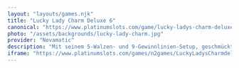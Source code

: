 ```yaml
---
layout: "layouts/games.njk"
title: "Lucky Lady Charm Deluxe 6"
canonical: "https://www.platinumslots.com/game/lucky-ladys-charm-deluxe-6"
photo: "/assets/backgrounds/lucky-lady-charm.jpg"
provider: "Novamatic"
description: "Mit seinem 5-Walzen- und 9-Gewinnlinien-Setup, geschmückt mit funkelnden Edelsteinen und verzauberten Amuletten, lädt „Lucky Lady’s Charm“ auf PlatinumSlots.com Sie in ein Reich voller Magie und Glück ein. Das Lady’s Charm Wild kann jedes Symbol außer dem Stern-Scatter ersetzen – erhalten Sie drei oder mehr Scatter, um 15 Freispiele bei PlatinumSlots zu aktivieren, bei denen alle Gewinne verdoppelt werden und ein erneutes Auslösen möglich ist. Mit sanfter Harfenmusik, traumhaften Animationen schwebender Kristalle und der traditionellen Gamble-Funktion, mit der Sie Ihre Gewinne durch Vorhersage der Kartenfarbe verdoppeln können, bietet „Lucky Lady’s Charm“ zu jeder Gelegenheit einen eleganten Dreh voller Glück."
iframe: "https://www.platinumslots.com/games/n2games/LuckyLadysCharmdeluxe6/216420"
---
```

